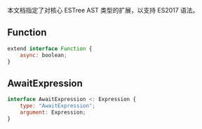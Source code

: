 本文档指定了对核心 ESTree AST 类型的扩展，以支持 ES2017 语法。

## Function

```js
extend interface Function {
    async: boolean;
}
```

## AwaitExpression

```js
interface AwaitExpression <: Expression {
    type: "AwaitExpression";
    argument: Expression;
}
```